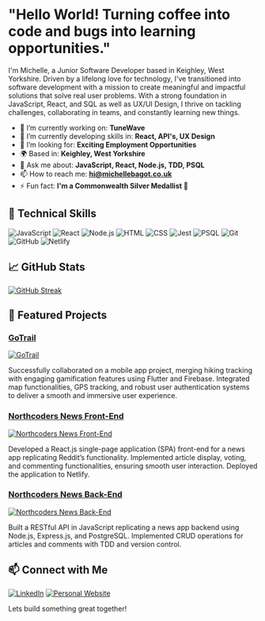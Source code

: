 # "Hello World! Turning coffee into code and bugs into learning opportunities." 

I'm Michelle, a Junior Software Developer based in Keighley, West Yorkshire. Driven by a lifelong love for technology, I've transitioned into software development with a mission to create meaningful and impactful solutions that solve real user problems. With a strong foundation in JavaScript, React, and SQL as well as UX/UI Design, I thrive on tackling challenges, collaborating in teams, and constantly learning new things.

- 🔭 I’m currently working on: **TuneWave**
- 🌱 I’m currently developing skills in: **React, API's, UX Design**
- 👯 I’m looking for: **Exciting Employment Opportunities**
- 🌍 Based in: **Keighley, West Yorkshire**
- 💬 Ask me about: **JavaScript, React, Node.js, TDD, PSQL**
- 📫 How to reach me: **hi@michellebagot.co.uk**
- ⚡ Fun fact: **I'm a Commonwealth Silver Medallist 🥈**

## 🚀 Technical Skills

![JavaScript](https://img.shields.io/badge/-JavaScript-F7DF1E?style=for-the-badge&logo=javascript&logoColor=black)
![React](https://img.shields.io/badge/-React-61DAFB?style=for-the-badge&logo=react&logoColor=black)
![Node.js](https://img.shields.io/badge/-Node.js-339933?style=for-the-badge&logo=node.js&logoColor=white)
![HTML](https://img.shields.io/badge/-HTML5-E34F26?style=for-the-badge&logo=html5&logoColor=white)
![CSS](https://img.shields.io/badge/-CSS3-1572B6?style=for-the-badge&logo=css3&logoColor=white)
![Jest](https://img.shields.io/badge/-Jest-F48120?style=for-the-badge&logo=Jest&logoColor=white)
![PSQL](https://img.shields.io/badge/-PSQL-4479A1?style=for-the-badge&logo=postgresql&logoColor=white)
![Git](https://img.shields.io/badge/-Git-F05032?style=for-the-badge&logo=git&logoColor=white)
![GitHub](https://img.shields.io/badge/-GitHub-181717?style=for-the-badge&logo=github&logoColor=white)
![Netlify](https://img.shields.io/badge/-Netlify-00C7B7?style=for-the-badge&logo=netlify&logoColor=white)


## 📈 GitHub Stats

[![GitHub Streak](https://streak-stats.demolab.com/?user=Michellebagot&theme=radical)](https://git.io/streak-stats)

## 📝 Featured Projects

### [GoTrail](https://github.com/michellebagot/GoTrail)
[![GoTrail](https://img.shields.io/badge/Flutter%20%7C%20Firebase-brightgreen?style=for-the-badge)](https://github.com/michellebagot/GoTrail)

Successfully collaborated on a mobile app project, merging hiking tracking with engaging gamification features using Flutter and Firebase. Integrated map functionalities, GPS tracking, and robust user authentication systems to deliver a smooth and immersive user experience.

### [Northcoders News Front-End](https://github.com/michellebagot/northcoders-news-front-end)
[![Northcoders News Front-End](https://img.shields.io/badge/-React%20%7C%20Netlify-blue?style=for-the-badge)](https://github.com/michellebagot/northcoders-news-front-end)

Developed a React.js single-page application (SPA) front-end for a news app replicating Reddit’s functionality. Implemented article display, voting, and commenting functionalities, ensuring smooth user interaction. Deployed the application to Netlify.

### [Northcoders News Back-End](https://github.com/michellebagot/northcoders-news-back-end)
[![Northcoders News Back-End](https://img.shields.io/badge/-Node.js%20%7C%20Express.js%20%7C%20PostgreSQL-green?style=for-the-badge)](https://github.com/michellebagot/northcoders-news-back-end)

Built a RESTful API in JavaScript replicating a news app backend using Node.js, Express.js, and PostgreSQL. Implemented CRUD operations for articles and comments with TDD and version control.


## 📫 Connect with Me

[![LinkedIn](https://img.shields.io/badge/-LinkedIn-0077B5?style=for-the-badge&logo=linkedin&logoColor=white)](https://www.linkedin.com/in/michellebagot/)
[![Personal Website](https://img.shields.io/badge/-Website-000000?style=for-the-badge&logo=About.me&logoColor=white)](https://michellebagot.co.uk)

Lets build something great together!

